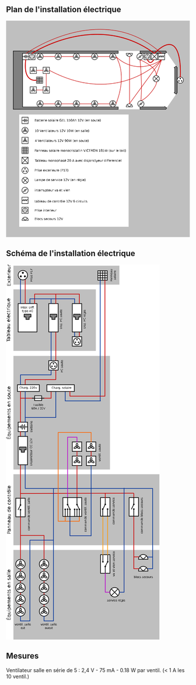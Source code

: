 ## Plan de l'installation électrique

![plan](/contenu/plans/plan-elec.svg)

## Schéma de l'installation électrique 

![schema](/contenu/plans/schema-elec.svg)

## Mesures

Ventilateur salle en série de 5 : 2,4 V - 75 mA - 0.18 W par ventil. (< 1 A les 10 ventil.)
